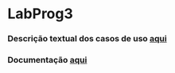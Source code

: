 # LabProg3

### Descrição textual dos casos de uso [aqui](https://docs.google.com/document/d/1c3sMRhIGTMgjT0X0DqFo04FBkhRzbYnJk78xklyHT_8/edit?usp=sharing)

### Documentação [aqui](https://github.com/gabrielborgesc/LabProg3/blob/Documentation/Documentacao_de_Projeto_LabProg3.pdf)
